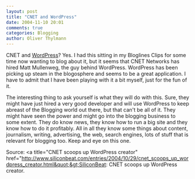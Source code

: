 ```yaml
---
layout: post
title: "CNET and WordPress"
date: 2004-11-10 20:01
comments: true
categories: Blogging
author: Oliver Thylmann
---
```



CNET and [WordPress](http://wordpress.org/)? Yes. I had this sitting in my Bloglines Clips for some time now wanting to blog about it, but it seems that CNET Networks has hired Matt Mullenweg, the guy behind WordPress. WordPress has been picking up steam in the blogosphere and seems to be a great application. I have to admit that I have been playing with it a bit myself, just for the fun of it. 

The interesting thing to ask yourself is what they will do with this. Sure, they might have just hired a very good developer and will use WordPress to keep abreast of the Blogging world out there, but that can't be all of it. They might have seen the power and might go into the blogging business to some extent. They do know news, they know how to run a big site and they know how to do it profitably. All in all they know some things about content, journalism, writing, advertising, the web, search engines, lots of stuff that is relevant for blogging too. Keep and eye on this one.

Source: &lt;a title=&quot;CNET scoops up WordPress creator&quot; href=&quot;http://www.siliconbeat.com/entries/2004/10/29/cnet_scoops_up_wordpress_creator.html&quot;&gt;SiliconBeat: CNET scoops up WordPress creator.


